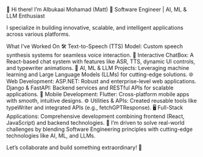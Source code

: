👋 Hi there! I’m Albukaai Mohamad (Matt)
🚀 Software Engineer | AI, ML & LLM Enthusiast

I specialize in building innovative, scalable, and intelligent applications across various platforms.

What I’ve Worked On
🛠 Text-to-Speech (TTS) Model: Custom speech synthesis systems for seamless voice interaction.
💬 Interactive ChatBox: A React-based chat system with features like ASR, TTS, dynamic UI controls, and typewriter animations.
🤖 AI, ML & LLM Projects: Leveraging machine learning and Large Language Models (LLMs) for cutting-edge solutions.
🌐 Web Development:
ASP.NET: Robust and enterprise-level web applications.
Django & FastAPI: Backend services and RESTful APIs for scalable applications.
📱 Mobile Development:
Flutter: Cross-platform mobile apps with smooth, intuitive designs.
⚙️ Utilities & APIs: Created reusable tools like typeWriter and integrated APIs (e.g., fetchGPTResponse).
🖥 Full-Stack Applications: Comprehensive development combining frontend (React, JavaScript) and backend technologies.
🔎 I’m driven to solve real-world challenges by blending Software Engineering principles with cutting-edge technologies like AI, ML, and LLMs.

Let’s collaborate and build something extraordinary! 🚀

<!---
Matt1tech/Matt1tech is a ✨ special ✨ repository because its `README.md` (this file) appears on your GitHub profile.
You can click the Preview link to take a look at your changes.
--->
